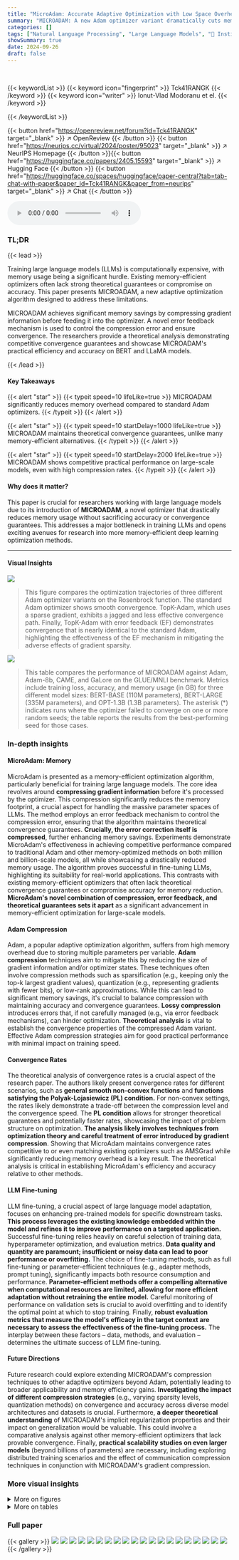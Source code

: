 ```yaml
---
title: "MicroAdam: Accurate Adaptive Optimization with Low Space Overhead and Provable Convergence"
summary: "MICROADAM: A new Adam optimizer variant dramatically cuts memory usage for training large language models without compromising accuracy or provable convergence."
categories: []
tags: ["Natural Language Processing", "Large Language Models", "🏢 Institute of Science and Technology Austria (ISTA)",]
showSummary: true
date: 2024-09-26
draft: false
---
```


<br>

{{< keywordList >}}
{{< keyword icon="fingerprint" >}} Tck41RANGK {{< /keyword >}}
{{< keyword icon="writer" >}} Ionut-Vlad Modoranu et el. {{< /keyword >}}
 
{{< /keywordList >}}

{{< button href="https://openreview.net/forum?id=Tck41RANGK" target="_blank" >}}
↗ OpenReview
{{< /button >}}
{{< button href="https://neurips.cc/virtual/2024/poster/95023" target="_blank" >}}
↗ NeurIPS Homepage
{{< /button >}}{{< button href="https://huggingface.co/papers/2405.15593" target="_blank" >}}
↗ Hugging Face
{{< /button >}}
{{< button href="https://huggingface.co/spaces/huggingface/paper-central?tab=tab-chat-with-paper&paper_id=Tck41RANGK&paper_from=neurips" target="_blank" >}}
↗ Chat
{{< /button >}}



<audio controls>
    <source src="https://ai-paper-reviewer.com/Tck41RANGK/podcast.wav" type="audio/wav">
    Your browser does not support the audio element.
</audio>


### TL;DR


{{< lead >}}

Training large language models (LLMs) is computationally expensive, with memory usage being a significant hurdle. Existing memory-efficient optimizers often lack strong theoretical guarantees or compromise on accuracy. This paper presents MICROADAM, a new adaptive optimization algorithm designed to address these limitations. 

MICROADAM achieves significant memory savings by compressing gradient information before feeding it into the optimizer.  A novel error feedback mechanism is used to control the compression error and ensure convergence.  The researchers provide a theoretical analysis demonstrating competitive convergence guarantees and showcase MICROADAM's practical efficiency and accuracy on BERT and LLaMA models.

{{< /lead >}}


#### Key Takeaways

{{< alert "star" >}}
{{< typeit speed=10 lifeLike=true >}} MICROADAM significantly reduces memory overhead compared to standard Adam optimizers. {{< /typeit >}}
{{< /alert >}}

{{< alert "star" >}}
{{< typeit speed=10 startDelay=1000 lifeLike=true >}} MICROADAM maintains theoretical convergence guarantees, unlike many memory-efficient alternatives. {{< /typeit >}}
{{< /alert >}}

{{< alert "star" >}}
{{< typeit speed=10 startDelay=2000 lifeLike=true >}} MICROADAM shows competitive practical performance on large-scale models, even with high compression rates. {{< /typeit >}}
{{< /alert >}}

#### Why does it matter?
This paper is crucial for researchers working with large language models due to its introduction of **MICROADAM**, a novel optimizer that drastically reduces memory usage without sacrificing accuracy or convergence guarantees.  This addresses a major bottleneck in training LLMs and opens exciting avenues for research into more memory-efficient deep learning optimization methods.

------
#### Visual Insights



![](https://ai-paper-reviewer.com/Tck41RANGK/figures_3_1.jpg)

> This figure compares the optimization trajectories of three different Adam optimizer variants on the Rosenbrock function.  The standard Adam optimizer shows smooth convergence. TopK-Adam, which uses a sparse gradient, exhibits a jagged and less effective convergence path.  Finally, TopK-Adam with error feedback (EF) demonstrates convergence that is nearly identical to the standard Adam, highlighting the effectiveness of the EF mechanism in mitigating the adverse effects of gradient sparsity.





![](https://ai-paper-reviewer.com/Tck41RANGK/tables_7_1.jpg)

> This table compares the performance of MICROADAM against Adam, Adam-8b, CAME, and GaLore on the GLUE/MNLI benchmark.  Metrics include training loss, accuracy, and memory usage (in GB) for three different model sizes: BERT-BASE (110M parameters), BERT-LARGE (335M parameters), and OPT-1.3B (1.3B parameters). The asterisk (*) indicates runs where the optimizer failed to converge on one or more random seeds; the table reports the results from the best-performing seed for those cases.





### In-depth insights


#### MicroAdam: Memory
MicroAdam is presented as a memory-efficient optimization algorithm, particularly beneficial for training large language models.  The core idea revolves around **compressing gradient information** before it's processed by the optimizer.  This compression significantly reduces the memory footprint, a crucial aspect for handling the massive parameter spaces of LLMs. The method employs an error feedback mechanism to control the compression error, ensuring that the algorithm maintains theoretical convergence guarantees.  **Crucially, the error correction itself is compressed**, further enhancing memory savings.  Experiments demonstrate MicroAdam's effectiveness in achieving competitive performance compared to traditional Adam and other memory-optimized methods on both million and billion-scale models, all while showcasing a drastically reduced memory usage.  The algorithm proves successful in fine-tuning LLMs, highlighting its suitability for real-world applications. This contrasts with existing memory-efficient optimizers that often lack theoretical convergence guarantees or compromise accuracy for memory reduction.  **MicroAdam's novel combination of compression, error feedback, and theoretical guarantees sets it apart** as a significant advancement in memory-efficient optimization for large-scale models.

#### Adam Compression
Adam, a popular adaptive optimization algorithm, suffers from high memory overhead due to storing multiple parameters per variable.  **Adam compression** techniques aim to mitigate this by reducing the size of gradient information and/or optimizer states.  These techniques often involve compression methods such as sparsification (e.g., keeping only the top-k largest gradient values), quantization (e.g., representing gradients with fewer bits), or low-rank approximations. While this can lead to significant memory savings, it's crucial to balance compression with maintaining accuracy and convergence guarantees.  **Lossy compression** introduces errors that, if not carefully managed (e.g., via error feedback mechanisms), can hinder optimization.  **Theoretical analysis** is vital to establish the convergence properties of the compressed Adam variant.  Effective Adam compression strategies aim for good practical performance with minimal impact on training speed.

#### Convergence Rates
The theoretical analysis of convergence rates is a crucial aspect of the research paper.  The authors likely present convergence rates for different scenarios, such as **general smooth non-convex functions** and **functions satisfying the Polyak-Lojasiewicz (PL) condition.** For non-convex settings, the rates likely demonstrate a trade-off between the compression level and the convergence speed.  The **PL condition** allows for stronger theoretical guarantees and potentially faster rates, showcasing the impact of problem structure on optimization. **The analysis likely involves techniques from optimization theory and careful treatment of error introduced by gradient compression**. Showing that MicroAdam maintains convergence rates competitive to or even matching existing optimizers such as AMSGrad while significantly reducing memory overhead is a key result. The theoretical analysis is critical in establishing MicroAdam's efficiency and accuracy relative to other methods.

#### LLM Fine-tuning
LLM fine-tuning, a crucial aspect of large language model adaptation, focuses on enhancing pre-trained models for specific downstream tasks.  **This process leverages the existing knowledge embedded within the model and refines it to improve performance on a targeted application.**  Successful fine-tuning relies heavily on careful selection of training data, hyperparameter optimization, and evaluation metrics.  **Data quality and quantity are paramount; insufficient or noisy data can lead to poor performance or overfitting.**  The choice of fine-tuning methods, such as full fine-tuning or parameter-efficient techniques (e.g., adapter methods, prompt tuning), significantly impacts both resource consumption and performance.  **Parameter-efficient methods offer a compelling alternative when computational resources are limited, allowing for more efficient adaptation without retraining the entire model.**  Careful monitoring of performance on validation sets is crucial to avoid overfitting and to identify the optimal point at which to stop training.  Finally, **robust evaluation metrics that measure the model's efficacy in the target context are necessary to assess the effectiveness of the fine-tuning process.** The interplay between these factors – data, methods, and evaluation – determines the ultimate success of LLM fine-tuning.

#### Future Directions
Future research could explore extending MICROADAM's compression techniques to other adaptive optimizers beyond Adam, potentially leading to broader applicability and memory efficiency gains.  **Investigating the impact of different compression strategies** (e.g., varying sparsity levels, quantization methods) on convergence and accuracy across diverse model architectures and datasets is crucial.  Furthermore, **a deeper theoretical understanding** of MICROADAM's implicit regularization properties and their impact on generalization would be valuable. This could involve a comparative analysis against other memory-efficient optimizers that lack provable convergence. Finally, **practical scalability studies on even larger models** (beyond billions of parameters) are necessary, including exploring distributed training scenarios and the effect of communication compression techniques in conjunction with MICROADAM's gradient compression.


### More visual insights

<details>
<summary>More on figures
</summary>


![](https://ai-paper-reviewer.com/Tck41RANGK/figures_3_2.jpg)

> This figure compares the optimization trajectories of three different Adam optimizers on the Rosenbrock function: the standard Adam, Adam with TopK compression (TopK-Adam), and Adam with TopK compression and error feedback (TopK-Adam with EF).  The Rosenbrock function is a well-known test function in optimization known for its non-convexity and challenging landscape. The figure visually demonstrates that TopK compression significantly degrades the optimization trajectory, leading to a highly oscillatory and inefficient path toward the minimum. However, by incorporating error feedback, the TopK-Adam with EF optimizer recovers a smooth and efficient trajectory comparable to the standard Adam. This illustrates the effectiveness of error feedback in mitigating the detrimental effect of TopK gradient compression.


![](https://ai-paper-reviewer.com/Tck41RANGK/figures_14_1.jpg)

> This figure compares the training loss curves of six different optimizers (MicroAdam, AdamW-8bit, GaLore, AdamW, CAME) during the fine-tuning of a BERT-Base model on the GLUE/MNLI dataset. The x-axis represents the training steps, and the y-axis shows the training loss.  The plot visually demonstrates the convergence speed and stability of each optimizer.


![](https://ai-paper-reviewer.com/Tck41RANGK/figures_15_1.jpg)

> This figure shows the training loss curves for different optimizers (MicroAdam, AdamW-8bit, GaLore, AdamW, and CAME) during the fine-tuning of the BERT-Large model on the GLUE/MNLI dataset.  It visually compares the convergence speed and stability of each optimizer. The x-axis represents the training step, and the y-axis represents the training loss.


![](https://ai-paper-reviewer.com/Tck41RANGK/figures_15_2.jpg)

> This figure compares the optimization trajectories of three different Adam variants on the Rosenbrock function, a well-known non-convex function.  The variants are:  1.  **Standard Adam:** The original Adam optimizer. 2.  **TopK-Adam:** Adam with a TopK sparsification applied to the gradients (only the top k largest gradient components are used). 3.  **TopK-Adam with EF:** TopK-Adam augmented with an error feedback (EF) mechanism to correct for the information lost during the TopK compression.  The plot visually demonstrates that TopK-Adam without EF produces a poor, jagged convergence trajectory.  However, adding EF to the TopK-Adam method allows for a smoother, near-perfect recovery of the original Adam's convergence behavior.


![](https://ai-paper-reviewer.com/Tck41RANGK/figures_16_1.jpg)

> This figure shows the training loss curves for three different optimizers: MicroAdam, AdamW-8bit, and AdamW, when training the Llama-2 7B language model on the GSM-8k dataset.  The x-axis represents the training step, and the y-axis represents the training loss.  The plot allows for a visual comparison of the training performance and convergence speed of each optimizer. MicroAdam shows comparable performance with AdamW, and outperforms AdamW-8bit.


![](https://ai-paper-reviewer.com/Tck41RANGK/figures_16_2.jpg)

> This figure shows the optimization trajectories for three different optimization methods applied to the Rosenbrock function.  The Rosenbrock function is a well-known test function for optimization algorithms known for its difficulty due to its non-convexity. The three methods are: (1) Adam, the original adaptive optimization algorithm; (2) TopK-Adam, a version of Adam that compresses the gradient information by considering only the top K largest elements; and (3) TopK-Adam with Error Feedback (EF), which adds a correction term to the TopK-Adam algorithm to account for the loss of information due to the compression. The figure demonstrates that while compressing the gradient information using TopK reduces the memory footprint, it can significantly hamper convergence.  However, the addition of EF successfully recovers the convergence of the original Adam optimizer, proving its ability to correct the errors introduced by the compression. 


![](https://ai-paper-reviewer.com/Tck41RANGK/figures_16_3.jpg)

> This figure compares the optimization trajectories of three different Adam optimizer variants on the Rosenbrock function. The first one is the original Adam optimizer, while the second one is an Adam optimizer with TopK sparsification that only considers the largest coordinate of the gradient. The last one adds error feedback to the TopK Adam optimizer. The figure shows that the TopK Adam alone fails to converge and has a jagged trajectory due to its sparse gradient.  However, adding error feedback results in a recovered convergence trajectory that is similar to the original Adam optimizer.


![](https://ai-paper-reviewer.com/Tck41RANGK/figures_35_1.jpg)

> This figure shows the dynamics of the error norm compared to the gradient norm during fine-tuning of a ROBERTa-base model on the GLUE/MNLI dataset using a surrogate GaLore optimizer with error feedback.  It highlights the linear growth of error between subspace updates (indicated by grey shaded regions) and how the error norm significantly exceeds the gradient norm.  The hyperparameters used are detailed in the caption, aligning with those from the Zhao et al. (2024) paper.


![](https://ai-paper-reviewer.com/Tck41RANGK/figures_35_2.jpg)

> This figure shows the optimization trajectories of three different optimizers on the Rosenbrock function: Adam, TopK-Adam (Adam with Top-K compression), and TopK-Adam with EF (error feedback).  The Rosenbrock function is a well-known non-convex optimization problem. The figure demonstrates that TopK compression alone leads to a less efficient optimization trajectory (jagged), but adding error feedback significantly improves performance and recovers convergence similar to the original Adam optimizer. This illustrates the importance of the error feedback mechanism in maintaining optimization efficiency in MICROADAM while using compressed gradients.


</details>




<details>
<summary>More on tables
</summary>


![](https://ai-paper-reviewer.com/Tck41RANGK/tables_8_1.jpg)
> This table presents the results of fine-tuning (FFT) experiments using Llama-2 7B and 13B models on the GSM-8k dataset.  It compares the performance of Adam, Adam-8b, and MICROADAM (with two different window sizes, m = 10 and m = 20) in terms of accuracy, memory usage (both optimizer state and total), and training runtime.  The table highlights the memory efficiency of MICROADAM compared to the other optimizers while demonstrating that it maintains competitive accuracy.

![](https://ai-paper-reviewer.com/Tck41RANGK/tables_8_2.jpg)
> This table compares the performance of different optimizers (AdamW, Adam-8b, and MICROADAM) on the Open-Platypus instruction-following dataset.  The metrics include average accuracy across multiple tasks and per-task accuracy (ARC-c, HellaSwag, MMLU, Winogrande) using different few-shot settings.  The table also shows the memory usage for each optimizer.  The results demonstrate that MICROADAM achieves comparable or better accuracy than the other optimizers while using significantly less memory.

![](https://ai-paper-reviewer.com/Tck41RANGK/tables_9_1.jpg)
> This table shows the results of fine-tuning experiments on the GLUE/MNLI dataset using various optimizers, including MICROADAM, Adam, Adam-8bit, CAME, and GaLore.  For each model (BERT-BASE, BERT-LARGE, OPT-1.3B), the table presents the train loss, accuracy, and total memory usage. The asterisk indicates runs where convergence wasn't achieved for all seeds, and the reported results are from the best performing run.

</details>




### Full paper

{{< gallery >}}
<img src="https://ai-paper-reviewer.com/Tck41RANGK/1.png" class="grid-w50 md:grid-w33 xl:grid-w25" />
<img src="https://ai-paper-reviewer.com/Tck41RANGK/2.png" class="grid-w50 md:grid-w33 xl:grid-w25" />
<img src="https://ai-paper-reviewer.com/Tck41RANGK/3.png" class="grid-w50 md:grid-w33 xl:grid-w25" />
<img src="https://ai-paper-reviewer.com/Tck41RANGK/4.png" class="grid-w50 md:grid-w33 xl:grid-w25" />
<img src="https://ai-paper-reviewer.com/Tck41RANGK/5.png" class="grid-w50 md:grid-w33 xl:grid-w25" />
<img src="https://ai-paper-reviewer.com/Tck41RANGK/6.png" class="grid-w50 md:grid-w33 xl:grid-w25" />
<img src="https://ai-paper-reviewer.com/Tck41RANGK/7.png" class="grid-w50 md:grid-w33 xl:grid-w25" />
<img src="https://ai-paper-reviewer.com/Tck41RANGK/8.png" class="grid-w50 md:grid-w33 xl:grid-w25" />
<img src="https://ai-paper-reviewer.com/Tck41RANGK/9.png" class="grid-w50 md:grid-w33 xl:grid-w25" />
<img src="https://ai-paper-reviewer.com/Tck41RANGK/10.png" class="grid-w50 md:grid-w33 xl:grid-w25" />
<img src="https://ai-paper-reviewer.com/Tck41RANGK/11.png" class="grid-w50 md:grid-w33 xl:grid-w25" />
<img src="https://ai-paper-reviewer.com/Tck41RANGK/12.png" class="grid-w50 md:grid-w33 xl:grid-w25" />
<img src="https://ai-paper-reviewer.com/Tck41RANGK/13.png" class="grid-w50 md:grid-w33 xl:grid-w25" />
<img src="https://ai-paper-reviewer.com/Tck41RANGK/14.png" class="grid-w50 md:grid-w33 xl:grid-w25" />
<img src="https://ai-paper-reviewer.com/Tck41RANGK/15.png" class="grid-w50 md:grid-w33 xl:grid-w25" />
<img src="https://ai-paper-reviewer.com/Tck41RANGK/16.png" class="grid-w50 md:grid-w33 xl:grid-w25" />
<img src="https://ai-paper-reviewer.com/Tck41RANGK/17.png" class="grid-w50 md:grid-w33 xl:grid-w25" />
<img src="https://ai-paper-reviewer.com/Tck41RANGK/18.png" class="grid-w50 md:grid-w33 xl:grid-w25" />
<img src="https://ai-paper-reviewer.com/Tck41RANGK/19.png" class="grid-w50 md:grid-w33 xl:grid-w25" />
<img src="https://ai-paper-reviewer.com/Tck41RANGK/20.png" class="grid-w50 md:grid-w33 xl:grid-w25" />
{{< /gallery >}}